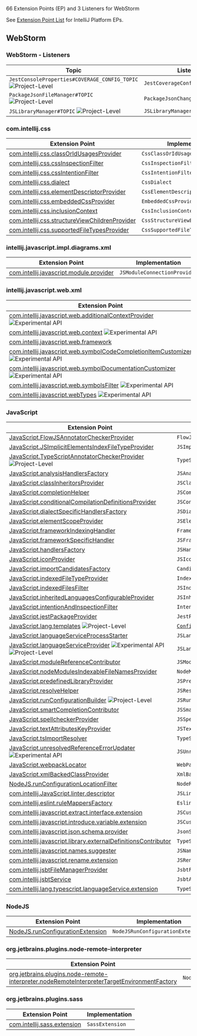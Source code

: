 [//]: # (title: WebStorm Extension Point List)

<!-- Copyright 2000-2021 JetBrains s.r.o. and other contributors. Use of this source code is governed by the Apache 2.0 license that can be found in the LICENSE file. -->

66 Extension Points (EP) and 3 Listeners for WebStorm

See [Extension Point List](extension_point_list.md) for IntelliJ Platform EPs.

<include src="extension_point_list.md" include-id="ep_list_legend"></include>

## WebStorm

### WebStorm - Listeners

| Topic | Listener |
|-------|----------|
| `JestConsoleProperties#COVERAGE_CONFIG_TOPIC` ![Project-Level][project-level]| `JestCoverageConfigListener` |
| `PackageJsonFileManager#TOPIC` ![Project-Level][project-level]| `PackageJsonChangeListener` |
| `JSLibraryManager#TOPIC` ![Project-Level][project-level]| `JSLibraryManagerChangeListener` |

### com.intellij.css

| Extension Point | Implementation |
|-----------------|----------------|
| [com.intellij.css.classOrIdUsagesProvider](https://jb.gg/ipe?extensions=com.intellij.css.classOrIdUsagesProvider) | `CssClassOrIdUsagesProvider` | 
| [com.intellij.css.cssInspectionFilter](https://jb.gg/ipe?extensions=com.intellij.css.cssInspectionFilter) | `CssInspectionFilter` | 
| [com.intellij.css.cssIntentionFilter](https://jb.gg/ipe?extensions=com.intellij.css.cssIntentionFilter) | `CssIntentionFilter` | 
| [com.intellij.css.dialect](https://jb.gg/ipe?extensions=com.intellij.css.dialect) | `CssDialect` | 
| [com.intellij.css.elementDescriptorProvider](https://jb.gg/ipe?extensions=com.intellij.css.elementDescriptorProvider) | `CssElementDescriptorProvider` | 
| [com.intellij.css.embeddedCssProvider](https://jb.gg/ipe?extensions=com.intellij.css.embeddedCssProvider) | `EmbeddedCssProvider` | 
| [com.intellij.css.inclusionContext](https://jb.gg/ipe?extensions=com.intellij.css.inclusionContext) | `CssInclusionContext` | 
| [com.intellij.css.structureViewChildrenProvider](https://jb.gg/ipe?extensions=com.intellij.css.structureViewChildrenProvider) | `CssStructureViewElementsProvider` | 
| [com.intellij.css.supportedFileTypesProvider](https://jb.gg/ipe?extensions=com.intellij.css.supportedFileTypesProvider) | `CssSupportedFileTypesProvider` | 

### intellij.javascript.impl.diagrams.xml

| Extension Point | Implementation |
|-----------------|----------------|
| [com.intellij.javascript.module.provider](https://jb.gg/ipe?extensions=com.intellij.javascript.module.provider) | `JSModuleConnectionProvider` | 

### intellij.javascript.web.xml

| Extension Point | Implementation |
|-----------------|----------------|
| [com.intellij.javascript.web.additionalContextProvider](https://jb.gg/ipe?extensions=com.intellij.javascript.web.additionalContextProvider) ![Experimental API][experimental] | `WebSymbolsAdditionalContextProvider` | 
| [com.intellij.javascript.web.context](https://jb.gg/ipe?extensions=com.intellij.javascript.web.context) ![Experimental API][experimental] | `WebFrameworkContext` | 
| [com.intellij.javascript.web.framework](https://jb.gg/ipe?extensions=com.intellij.javascript.web.framework) | `WebFramework` | 
| [com.intellij.javascript.web.symbolCodeCompletionItemCustomizer](https://jb.gg/ipe?extensions=com.intellij.javascript.web.symbolCodeCompletionItemCustomizer) ![Experimental API][experimental] | `WebSymbolCodeCompletionItemCustomizer` | 
| [com.intellij.javascript.web.symbolDocumentationCustomizer](https://jb.gg/ipe?extensions=com.intellij.javascript.web.symbolDocumentationCustomizer) ![Experimental API][experimental] | `WebSymbolDocumentationCustomizer` | 
| [com.intellij.javascript.web.symbolsFilter](https://jb.gg/ipe?extensions=com.intellij.javascript.web.symbolsFilter) ![Experimental API][experimental] | `WebSymbolsFilter` | 
| [com.intellij.javascript.webTypes](https://jb.gg/ipe?extensions=com.intellij.javascript.webTypes) ![Experimental API][experimental] | `n/a` | 

### JavaScript

| Extension Point | Implementation |
|-----------------|----------------|
| [JavaScript.FlowJSAnnotatorCheckerProvider](https://jb.gg/ipe?extensions=JavaScript.FlowJSAnnotatorCheckerProvider) | `FlowJSAnnotatorCheckerProvider` | 
| [JavaScript.JSImplicitElementsIndexFileTypeProvider](https://jb.gg/ipe?extensions=JavaScript.JSImplicitElementsIndexFileTypeProvider) | `JSImplicitElementsIndexFileTypeProvider` | 
| [JavaScript.TypeScriptAnnotatorCheckerProvider](https://jb.gg/ipe?extensions=JavaScript.TypeScriptAnnotatorCheckerProvider) ![Project-Level][project-level] | `TypeScriptAnnotatorCheckerProvider` | 
| [JavaScript.analysisHandlersFactory](https://jb.gg/ipe?extensions=JavaScript.analysisHandlersFactory) | `JSAnalysisHandlersFactory` | 
| [JavaScript.classInheritorsProvider](https://jb.gg/ipe?extensions=JavaScript.classInheritorsProvider) | `JSClassInheritorsProvider` | 
| [JavaScript.completionHelper](https://jb.gg/ipe?extensions=JavaScript.completionHelper) | `JSCompletionHelper` | 
| [JavaScript.conditionalCompilationDefinitionsProvider](https://jb.gg/ipe?extensions=JavaScript.conditionalCompilationDefinitionsProvider) | `JSConditionalCompilationDefinitionsProvider` | 
| [JavaScript.dialectSpecificHandlersFactory](https://jb.gg/ipe?extensions=JavaScript.dialectSpecificHandlersFactory) | `JSDialectSpecificHandlersFactory` | 
| [JavaScript.elementScopeProvider](https://jb.gg/ipe?extensions=JavaScript.elementScopeProvider) | `JSElementResolveScopeProvider` | 
| [JavaScript.frameworkIndexingHandler](https://jb.gg/ipe?extensions=JavaScript.frameworkIndexingHandler) | `FrameworkIndexingHandler` | 
| [JavaScript.frameworkSpecificHandler](https://jb.gg/ipe?extensions=JavaScript.frameworkSpecificHandler) | `JSFrameworkSpecificHandler` | 
| [JavaScript.handlersFactory](https://jb.gg/ipe?extensions=JavaScript.handlersFactory) | `JSHandlersFactory` | 
| [JavaScript.iconProvider](https://jb.gg/ipe?extensions=JavaScript.iconProvider) | `JSIconProvider` | 
| [JavaScript.importCandidatesFactory](https://jb.gg/ipe?extensions=JavaScript.importCandidatesFactory) | `CandidatesFactory` | 
| [JavaScript.indexedFileTypeProvider](https://jb.gg/ipe?extensions=JavaScript.indexedFileTypeProvider) | `IndexedFileTypeProvider` | 
| [JavaScript.indexedFilesFilter](https://jb.gg/ipe?extensions=JavaScript.indexedFilesFilter) | `JSIndexedFilesFilterProvider` | 
| [JavaScript.inheritedLanguagesConfigurableProvider](https://jb.gg/ipe?extensions=JavaScript.inheritedLanguagesConfigurableProvider) | `JSInheritedLanguagesConfigurableProvider` | 
| [JavaScript.intentionAndInspectionFilter](https://jb.gg/ipe?extensions=JavaScript.intentionAndInspectionFilter) | `IntentionAndInspectionFilter` | 
| [JavaScript.jestPackageProvider](https://jb.gg/ipe?extensions=JavaScript.jestPackageProvider) | `JestPackageProvider` | 
| [JavaScript.lang.templates](https://jb.gg/ipe?extensions=JavaScript.lang.templates) ![Project-Level][project-level] | [`Configurable`](upsource:///platform/platform-api/src/com/intellij/openapi/options/Configurable.java) | 
| [JavaScript.languageServiceProcessStarter](https://jb.gg/ipe?extensions=JavaScript.languageServiceProcessStarter) | `JSLanguageServiceProcessStarter` | 
| [JavaScript.languageServiceProvider](https://jb.gg/ipe?extensions=JavaScript.languageServiceProvider) ![Experimental API][experimental] ![Project-Level][project-level] | `JSLanguageServiceProvider` | 
| [JavaScript.moduleReferenceContributor](https://jb.gg/ipe?extensions=JavaScript.moduleReferenceContributor) | `JSModuleReferenceContributor` | 
| [JavaScript.nodeModulesIndexableFileNamesProvider](https://jb.gg/ipe?extensions=JavaScript.nodeModulesIndexableFileNamesProvider) | `NodeModulesIndexableFileNamesProvider` | 
| [JavaScript.predefinedLibraryProvider](https://jb.gg/ipe?extensions=JavaScript.predefinedLibraryProvider) | `JSPredefinedLibraryProvider` | 
| [JavaScript.resolveHelper](https://jb.gg/ipe?extensions=JavaScript.resolveHelper) | `JSResolveHelper` | 
| [JavaScript.runConfigurationBuilder](https://jb.gg/ipe?extensions=JavaScript.runConfigurationBuilder) ![Project-Level][project-level] | `JSRunConfigurationBuilder` | 
| [JavaScript.smartCompletionContributor](https://jb.gg/ipe?extensions=JavaScript.smartCompletionContributor) | `JSSmartCompletionContributor` | 
| [JavaScript.spellcheckerProvider](https://jb.gg/ipe?extensions=JavaScript.spellcheckerProvider) | `JSSpellcheckerProvider` | 
| [JavaScript.textAttributesKeyProvider](https://jb.gg/ipe?extensions=JavaScript.textAttributesKeyProvider) | `JSTextAttributeKeysProvider` | 
| [JavaScript.tsImportResolver](https://jb.gg/ipe?extensions=JavaScript.tsImportResolver) | `TypeScriptImportsResolverProvider` | 
| [JavaScript.unresolvedReferenceErrorUpdater](https://jb.gg/ipe?extensions=JavaScript.unresolvedReferenceErrorUpdater) ![Experimental API][experimental] | `JSUnresolvedReferenceErrorUpdater` | 
| [JavaScript.webpackLocator](https://jb.gg/ipe?extensions=JavaScript.webpackLocator) | `WebPackConfigLocator` | 
| [JavaScript.xmlBackedClassProvider](https://jb.gg/ipe?extensions=JavaScript.xmlBackedClassProvider) | `XmlBackedJSClassProvider` | 
| [NodeJS.runConfigurationLocationFilter](https://jb.gg/ipe?extensions=NodeJS.runConfigurationLocationFilter) | `NodeRunConfigurationLocationFilter` | 
| [com.intellij.JavaScript.linter.descriptor](https://jb.gg/ipe?extensions=com.intellij.JavaScript.linter.descriptor) | `JSLinterDescriptor` | 
| [com.intellij.eslint.ruleMappersFactory](https://jb.gg/ipe?extensions=com.intellij.eslint.ruleMappersFactory) | `EslintRuleMappersFactory` | 
| [com.intellij.javascript.extract.interface.extension](https://jb.gg/ipe?extensions=com.intellij.javascript.extract.interface.extension) | `JSCustomExtractInterfaceHandler` | 
| [com.intellij.javascript.introduce.variable.extension](https://jb.gg/ipe?extensions=com.intellij.javascript.introduce.variable.extension) | `JSCustomIntroduceVariableHandler` | 
| [com.intellij.javascript.json.schema.provider](https://jb.gg/ipe?extensions=com.intellij.javascript.json.schema.provider) | `JsonSchemaInJavaScriptProvider` | 
| [com.intellij.javascript.library.externalDefinitionsContributor](https://jb.gg/ipe?extensions=com.intellij.javascript.library.externalDefinitionsContributor) | `TypeScriptExternalDefinitionsContributor` | 
| [com.intellij.javascript.names.suggester](https://jb.gg/ipe?extensions=com.intellij.javascript.names.suggester) | `JSNamesSuggester` | 
| [com.intellij.javascript.rename.extension](https://jb.gg/ipe?extensions=com.intellij.javascript.rename.extension) | `JSRenameExtension` | 
| [com.intellij.jsbtFileManagerProvider](https://jb.gg/ipe?extensions=com.intellij.jsbtFileManagerProvider) | `JsbtFileManagerProvider` | 
| [com.intellij.jsbtService](https://jb.gg/ipe?extensions=com.intellij.jsbtService) | `JsbtApplicationService` | 
| [com.intellij.lang.typescript.languageService.extension](https://jb.gg/ipe?extensions=com.intellij.lang.typescript.languageService.extension) | `TypeScriptServiceExtension` | 
           
### NodeJS

| Extension Point | Implementation |
|-----------------|----------------|
| [NodeJS.runConfigurationExtension](https://jb.gg/ipe?extensions=NodeJS.runConfigurationExtension) | `NodeJSRunConfigurationExtension` | 

### org.jetbrains.plugins.node-remote-interpreter

| Extension Point | Implementation |
|-----------------|----------------|
| [org.jetbrains.plugins.node-remote-interpreter.nodeRemoteInterpreterTargetEnvironmentFactory](https://jb.gg/ipe?extensions=org.jetbrains.plugins.node-remote-interpreter.nodeRemoteInterpreterTargetEnvironmentFactory) | `NodeRemoteInterpreterTargetEnvironmentFactory` | 

### org.jetbrains.plugins.sass

| Extension Point | Implementation |
|-----------------|----------------|
| [com.intellij.sass.extension](https://jb.gg/ipe?extensions=com.intellij.sass.extension) | `SassExtension` | 
       
[experimental]: https://img.shields.io/badge/-Experimental_API-red?style=flat-square
[internal]: https://img.shields.io/badge/-Internal_API-red?style=flat-square
[project-level]: https://img.shields.io/badge/-Project--Level-yellow?style=flat-square
[non-dynamic]: https://img.shields.io/badge/-Non--Dynamic-orange?style=flat-square
[deprecated]: https://img.shields.io/badge/-Deprecated-lightgrey?style=flat-square
